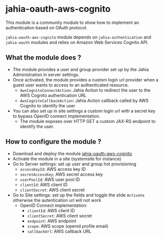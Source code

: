 # jahia-oauth-aws-cognito

This module is a community module to show how to implement an authentication based on OAuth protocol.

`jahia-oauth-aws-cognito` module depends on `jahia-authentication` and `jahia-oauth` modules and relies on Amazon Web Services Cognito API.

## What the module does ?

- The module provides a user and group provider set up by the Jahia Administration in server settings.
- Once activated, the module provides a custom login url provider when a guest user wants to access to an authenticated resource.
  - `AwsCognitoConnectAction`: Jahia Action to redirect the user to the AWS Cognito authentication URL
  - `AwsCognitoCallbackAction`: Jahia Action callback called by AWS Cognito to identify the user
- You can also set up in site settings a custom login url with a secret key to bypass OpenID connect implementation.
  - The module exposes over HTTP GET a custom JAX-RS endpoint to identify the user.

## How to configure the module ?

- Download and deploy the module [jahia-oauth-aws-cognito](https://store.jahia.com/contents/modules-repository/org/jahia/community/jahia-oauth-aws-cognito.html)
- Activate the module in a site (systemsite for instance)
- Go to Server settings: set up  user and group hot provisioning
  - `accessKeyId`: AWS access key ID
  - `secretAccessKey`: AWS secret access key
  - `userPoolId`: AWS user pool ID
  - `clientId`: AWS client ID
  - `clientSecret`: AWS client secret
- Go to Site settings: set up the fields and toggle the slide `Activate` otherwise the autentication url will not work
  - OpenID Connect implementation:
    - `clientId`: AWS client ID
    - `clientSecret`: AWS client secret
    - `endpoint`: AWS endpoint
    - `scope`: AWS scope (openid profile email)
    - `callbackUrl`: AWS callback URL
